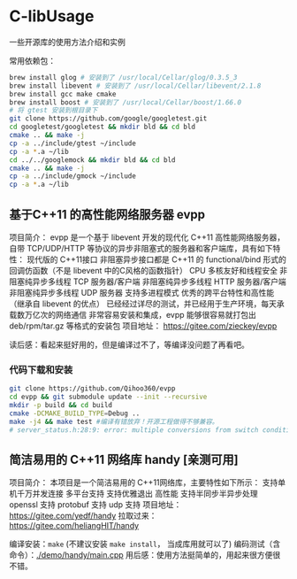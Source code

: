 # C-libUsage
一些开源库的使用方法介绍和实例

常用依赖包：
```sh
brew install glog # 安装到了 /usr/local/Cellar/glog/0.3.5_3
brew install libevent # 安装到了 /usr/local/Cellar/libevent/2.1.8
brew install gcc make cmake
brew install boost # 安装到了 /usr/local/Cellar/boost/1.66.0
# 将 gtest 安装到根目录下
git clone https://github.com/google/googletest.git
cd googletest/googletest && mkdir bld && cd bld
cmake .. && make -j
cp -a ../include/gtest ~/include
cp -a *.a ~/lib
cd ../../googlemock && mkdir bld && cd bld
cmake .. && make -j
cp -a ../include/gmock ~/include
cp -a *.a ~/lib
```

## 基于C++11 的高性能网络服务器 evpp
项目简介： evpp 是一个基于 libevent 开发的现代化 C++11 高性能网络服务器，自带 TCP/UDP/HTTP 等协议的异步非阻塞式的服务器和客户端库，具有如下特性：
现代版的 C++11接口
非阻塞异步接口都是 C++11 的 functional/bind 形式的回调仿函数（不是 libevent 中的C风格的函数指针）
CPU 多核友好和线程安全
非阻塞纯异步多线程 TCP 服务器/客户端
非阻塞纯异步多线程 HTTP 服务器/客户端
非阻塞纯异步多线程 UDP 服务器
支持多进程模式
优秀的跨平台特性和高性能（继承自 libevent 的优点）
已经经过详尽的测试，并已经用于生产环境，每天承载数万亿次的网络通信
非常容易安装和集成，evpp 能够很容易就打包出 deb/rpm/tar.gz 等格式的安装包
项目地址：
https://gitee.com/zieckey/evpp

读后感：看起来挺好用的，但是编译过不了，等编译没问题了再看吧。

### 代码下载和安装
```sh
git clone https://github.com/Qihoo360/evpp
cd evpp && git submodule update --init --recursive
mkdir -p build && cd build
cmake -DCMAKE_BUILD_TYPE=Debug ..
make -j4 && make test #编译有错放弃！开源工程做得不够兼容。
# server_status.h:28:9: error: multiple conversions from switch condition type 'const std::atomic<Status>' to an integral or enumeration type
```


## 简洁易用的 C++11 网络库 handy [亲测可用]
项目简介： 本项目是一个简洁易用的 C++11网络库，主要特性如下所示：
支持单机千万并发连接
多平台支持
支持优雅退出
高性能
支持半同步半异步处理
openssl 支持
protobuf 支持
udp 支持
项目地址： https://gitee.com/yedf/handy
拉取过来： https://gitee.com/heliangHIT/handy

编译安装：`make` (不建议安装 `make install`， 当成库用就可以了)
编码测试（含命令）：[./demo/handy/main.cpp](./demo/handy/main.cpp)
用后感：使用方法挺简单的，用起来很方便很不错。











